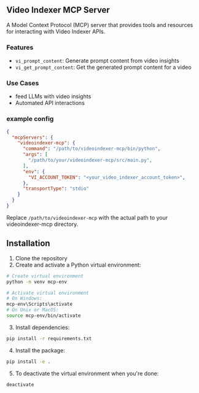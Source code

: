 ## Video Indexer MCP Server
A Model Context Protocol (MCP) server that provides tools and resources for interacting with Video Indexer APIs.

### Features

- `vi_prompt_content`: Generate prompt content from video insights
- `vi_get_prompt_content`: Get the generated prompt content for a video

### Use Cases

- feed LLMs with video insights
- Automated API interactions

### example config

```json
{
  "mcpServers": {
    "videoindexer-mcp": {
      "command": "/path/to/videoindexer-mcp/bin/python",
      "args": [
        "/path/to/your/videoindexer-mcp/src/main.py",
      ],
      "env": {
        "VI_ACCOUNT_TOKEN": "<your_video_indexer_account_token>",
      },
      "transportType": "stdio"
    }
  }
}
```

Replace `/path/to/videoindexer-mcp` with the actual path to your videoindexer-mcp directory.

## Installation

1. Clone the repository
2. Create and activate a Python virtual environment:
```bash
# Create virtual environment
python -m venv mcp-env

# Activate virtual environment
# On Windows:
mcp-env\Scripts\activate
# On Unix or MacOS:
source mcp-env/bin/activate
```

3. Install dependencies:
```bash
pip install -r requirements.txt
```
4. Install the package:
```bash
pip install -e .
```

5. To deactivate the virtual environment when you're done:
```bash
deactivate
```